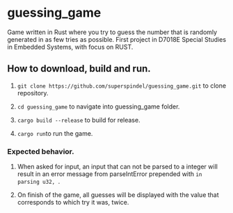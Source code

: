 guessing_game
======
Game written in Rust where you try to guess the number that is randomly generated in as few tries as possible. First project in D7018E Special Studies in Embedded Systems, with focus on RUST.

## How to download, build and run.

1. `git clone https://github.com/superspindel/guessing_game.git` to clone repository.

2. `cd guessing_game` to navigate into guessing_game folder.

3. `cargo build --release` to build for release.

4. `cargo run`to run the game.

### Expected behavior.

1. When asked for input, an input that can not be parsed to a integer will result in an error message from parseIntError prepended with `in parsing u32, `.

2. On finish of the game, all guesses will be displayed with the value that corresponds to which try it was, twice.
